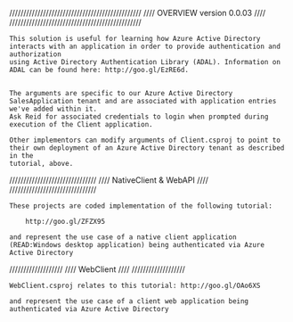   ///////////////////////////////////////////////
 //// OVERVIEW               version 0.0.03 ////
///////////////////////////////////////////////

	This solution is useful for learning how Azure Active Directory interacts with an application in order to provide authentication and authorization
	using Active Directory Authentication Library (ADAL). Information on ADAL can be found here: http://goo.gl/EzRE6d.


	The arguments are specific to our Azure Active Directory SalesApplication tenant and are associated with application entries we've added within it.
	Ask Reid for associated credentials to login when prompted during execution of the Client application.

	Other implementors can modify arguments of Client.csproj to point to their own deployment of an Azure Active Directory tenant as described in the 
	tutorial, above.

  ///////////////////////////////
 //// NativeClient & WebAPI ////
///////////////////////////////

	These projects are coded implementation of the following tutorial: 

		http://goo.gl/ZFZX95

	and represent the use case of a native client application (READ:Windows desktop application) being authenticated via Azure Active Directory

  ///////////////////
 //// WebClient ////
///////////////////

	WebClient.csproj relates to this tutorial: http://goo.gl/OAo6XS

	and represent the use case of a client web application being authenticated via Azure Active Directory